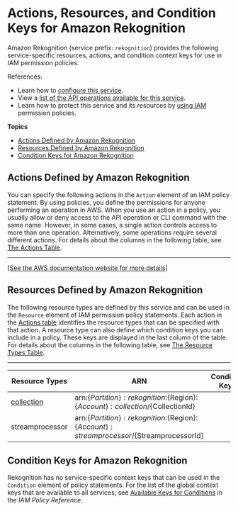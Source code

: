 # Actions, Resources, and Condition Keys for Amazon Rekognition<a name="list_amazonrekognition"></a>

Amazon Rekognition \(service prefix: `rekognition`\) provides the following service\-specific resources, actions, and condition context keys for use in IAM permission policies\.

References:
+ Learn how to [configure this service](https://docs.aws.amazon.com/rekognition/latest/dg/)\.
+ View a [list of the API operations available for this service](https://docs.aws.amazon.com/rekognition/latest/dg/)\.
+ Learn how to protect this service and its resources by [using IAM](https://docs.aws.amazon.com/rekognition/latest/dg/authentication-and-access-control.html) permission policies\.

**Topics**
+ [Actions Defined by Amazon Rekognition](#amazonrekognition-actions-as-permissions)
+ [Resources Defined by Amazon Rekognition](#amazonrekognition-resources-for-iam-policies)
+ [Condition Keys for Amazon Rekognition](#amazonrekognition-policy-keys)

## Actions Defined by Amazon Rekognition<a name="amazonrekognition-actions-as-permissions"></a>

You can specify the following actions in the `Action` element of an IAM policy statement\. By using policies, you define the permissions for anyone performing an operation in AWS\. When you use an action in a policy, you usually allow or deny access to the API operation or CLI command with the same name\. However, in some cases, a single action controls access to more than one operation\. Alternatively, some operations require several different actions\. For details about the columns in the following table, see [The Actions Table](reference_policies_actions-resources-contextkeys.md#actions_table)\.


****  
[\[See the AWS documentation website for more details\]](http://docs.aws.amazon.com/IAM/latest/UserGuide/list_amazonrekognition.html)

## Resources Defined by Amazon Rekognition<a name="amazonrekognition-resources-for-iam-policies"></a>

The following resource types are defined by this service and can be used in the `Resource` element of IAM permission policy statements\. Each action in the [Actions table](#amazonrekognition-actions-as-permissions) identifies the resource types that can be specified with that action\. A resource type can also define which condition keys you can include in a policy\. These keys are displayed in the last column of the table\. For details about the columns in the following table, see [The Resource Types Table](reference_policies_actions-resources-contextkeys.md#resources_table)\.


****  

| Resource Types | ARN | Condition Keys | 
| --- | --- | --- | 
|   [ collection ](https://docs.aws.amazon.com/rekognition/latest/dg/howitworks-collection.html)  |  arn:$\{Partition\}:rekognition:$\{Region\}:$\{Account\}:collection/$\{CollectionId\}  |  | 
|   streamprocessor  |  arn:$\{Partition\}:rekognition:$\{Region\}:$\{Account\}:streamprocessor/$\{StreamprocessorId\}  |  | 

## Condition Keys for Amazon Rekognition<a name="amazonrekognition-policy-keys"></a>

Rekognition has no service\-specific context keys that can be used in the `Condition` element of policy statements\. For the list of the global context keys that are available to all services, see [Available Keys for Conditions](reference_policies_condition-keys.html#AvailableKeys) in the *IAM Policy Reference*\.